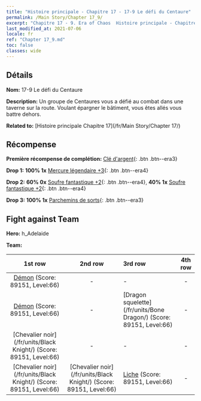 ```yaml
---
title: "Histoire principale - Chapitre 17 - 17-9 Le défi du Centaure"
permalink: /Main Story/Chapter 17_9/
excerpt: "Chapitre 17 - 9. Era of Chaos  Histoire principale - Chapitre 17_9. 17-9 Le défi du Centaure"
last_modified_at: 2021-07-06
locale: fr
ref: "Chapter 17_9.md"
toc: false
classes: wide
---
```


## Détails

 **Nom:** 17-9 Le défi du Centaure

 **Description:** Un groupe de Centaures vous a défié au combat dans une taverne sur la route. Voulant épargner le bâtiment, vous êtes allés vous battre dehors.

 **Related to:** [Histoire principale Chapitre 17](/fr/Main Story/Chapter 17/)

## Récompense

 **Première récompense de complétion:** [Clé d'argent](/ItemsFR/con_693/){: .btn .btn--era3}

 **Drop 1:** **100% 1x** [Mercure légendaire +3](/ItemsFR/mat_56/){: .btn .btn--era4}

 **Drop 2:** **60% 0x** [Soufre fantastique +2](/ItemsFR/mat_50/){: .btn .btn--era4}, **40% 1x** [Soufre fantastique +2](/ItemsFR/mat_50/){: .btn .btn--era4}

 **Drop 3:** **100% 1x** [Parchemins de sorts](/ItemsFR/con_694/){: .btn .btn--era3}


## Fight against Team
 **Hero:** h_Adelaide

 **Team:**


  | 1st row | 2nd row | 3rd row | 4th row |
  |:----:|:----:|:----|:----:|
  | [Démon](/fr/units/Demon/) (Score: 89151, Level:66)  | - | - | - |
  | [Démon](/fr/units/Demon/) (Score: 89151, Level:66)  | - | [Dragon squelette](/fr/units/Bone Dragon/) (Score: 89151, Level:66)  | - |
  | [Chevalier noir](/fr/units/Black Knight/) (Score: 89151, Level:66)  | - | - | - |
  | [Chevalier noir](/fr/units/Black Knight/) (Score: 89151, Level:66)  | [Chevalier noir](/fr/units/Black Knight/) (Score: 89151, Level:66)  | [Liche](/fr/units/Lich/) (Score: 89151, Level:66)  | - |


